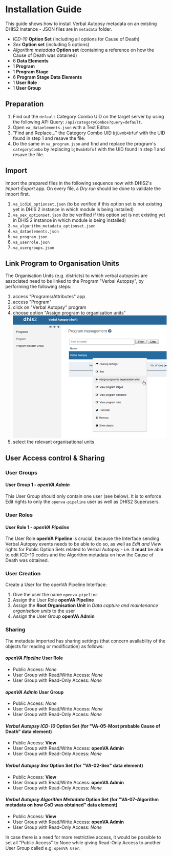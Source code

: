 # Installation Guide

This guide shows how to install Verbal Autopsy metadata on an existing DHIS2 instance - JSON files are in `metadata` folder.

- _ICD-10_ **Option Set** (including all options for Cause of Death)
- _Sex_ **Option set** (including 5 options)
- _Algorithm metadata_ **Option set** (containing a reference on how the Cause of Death was obtained)
- 6 **Data Elements**
- 1 **Program**
- 1 **Program Stage**
- 6 **Program Stage Data Elements**
- 1 **User Role**
- 1 **User Group**

## Preparation

1. Find out the `default` Category Combo UID on the target server by using the following API Query: `/api/categoryCombos?query=default`.
2. Open `va_dataelements.json` with a Text Editor.
3. "Find and Replace..." the Category Combo UID `bjDvmb4bfuf` with the UID found in step 1 and resave the file.
4. Do the same in `va_program.json` and find and replace the program's `categoryCombo` by replacing `bjDvmb4bfuf` with the UID found in step 1 and resave the file.


## Import

Import the prepared files in the following sequence now with DHIS2's _Import-Export_ app.
On every file, a _Dry run_ should be done to validate the import first.

1. `va_icd10_optionset.json` (to be verified if this option set is not existing yet in DHIS 2 instance in which module is being installed)
2. `va_sex_optionset.json` (to be verified if this option set is not existing yet in DHIS 2 instance in which module is being installed)
3. `va_algorithm_metadata_optionset.json`
4. `va_dataelements.json`
5. `va_program.json`
6. `va_userrole.json`
7. `va_usergroups.json` 

## Link Program to Organisation Units

The Organisation Units (e.g. districts) to which verbal autopsies are associated need to be linked to the Program "Verbal Autopsy", by performing the following steps: 
1. access "Programs/Attributes" app
2. access "Program"
3. click on "Verbal Autopsy" program
4. choose option "Assign program to organisation units"
![Link Program "Verbal Autopsy" to Organisational Unit](../resources/images/LinkProgToOrgUnit.png)
5. select the relevant organisational units

## User Access control & Sharing

### User Groups

#### User Group 1 - _openVA Admin_

This User Group should only contain one user (see below). It is to enforce Edit rights to only the `openva-pipeline` user as well as DHIS2 Superusers.

### User Roles

#### User Role 1 - _openVA Pipeline_
The User Role **openVA Pipeline** is crucial, because the Interface sending Verbal Autopsy events needs to be able to do so, as well as _Edit and View_ rights for Public Option Sets related to Verbal Autopsy - i.e. it **must** be able to edit ICD-10 codes and the Algorithm metadata on how the Cause of Death was obtained.

### User Creation

Create a User for the openVA Pipeline Interface:

1. Give the user the name `openva-pipeline`
2. Assign the User Role **openVA Pipeline**
3. Assign the **Root Organisation Unit** in _Data capture and maintenance organisation units_ to the user
4. Assign the User Group **openVA Admin**

### Sharing

The metadata imported has sharing settings (that concern availability of the objects for reading or modification) as follows:

#### _openVA Pipeline_ User Role
  - Public Access: _None_
  - User Group with Read/Write Access: _None_
  - User Group with Read-Only Access: _None_
  
#### _openVA Admin_ User Group
  - Public Access: _None_
  - User Group with Read/Write Access: _None_
  - User Group with Read-Only Access: _None_

#### _Verbal Autopsy ICD-10_ Option Set (for "VA-05-Most probable Cause of Death" data element)
 - Public Access: **View**
 - User Group with Read/Write Access: **openVA Admin**
 - User Group with Read-Only Access: _None_

#### _Verbal Autopsy Sex_ Option Set (for "VA-02-Sex" data element)
  - Public Access: **View**
  - User Group with Read/Write Access: **openVA Admin**
  - User Group with Read-Only Access: _None_

#### _Verbal Autopsy Algorithm Metadata_ Option Set (for "VA-07-Algorithm metadata on how CoD was obtained" data element)
  - Public Access: **View**
  - User Group with Read/Write Access: **openVA Admin**
  - User Group with Read-Only Access: _None_

In case there is a need for more restrictive access, it would be possible to set all "Public Access" to None while giving Read-Only Access to another User Group called e.g. `openVA User`.
